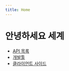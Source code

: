 ```yaml
---
title: Home
---
```

# 안녕하세요 세계

* [API 목록](api-listing.md)
* [개발툴](developer-tools/)
* [클라이언트 사이드](client-side/)
